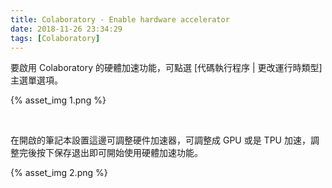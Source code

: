 ```yaml
---
title: Colaboratory - Enable hardware accelerator
date: 2018-11-26 23:34:29
tags: [Colaboratory]
---
```


要啟用 Colaboratory 的硬體加速功能，可點選 [代碼執行程序 | 更改運行時類型] 主選單選項。  

<!-- More -->

{% asset_img 1.png %}

<br/>


在開啟的筆記本設置這邊可調整硬件加速器，可調整成 GPU 或是 TPU 加速，調整完後按下保存退出即可開始使用硬體加速功能。  

{% asset_img 2.png %}

<br/>
